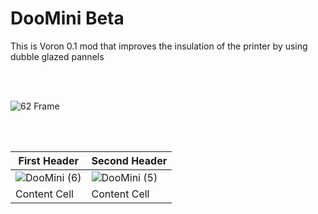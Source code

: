 <p align="center">


  # DooMini  Beta


  This is Voron 0.1 mod that improves the insulation of the printer by using dubble glazed pannels
  
  <br/><br/>
  
  ![62 Frame ](https://user-images.githubusercontent.com/96996921/154594242-326a16b4-4b39-4a22-ac2f-507204b70afe.gif)


   <br/><br/>
    
| First Header  | Second Header |
| ------------- | ------------- |
| ![DooMini (6)](https://user-images.githubusercontent.com/96996921/154594650-24eda6fa-f4e0-4eee-90d5-6b3ad296c29d.jpg) | ![DooMini (5)](https://user-images.githubusercontent.com/96996921/154594701-9e20064f-97b1-40fc-ba48-e8b883cacc17.jpg)   |
| Content Cell  | Content Cell  |
   
  
  
  

  
     
</p>
